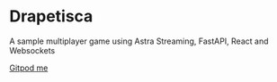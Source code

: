 # Drapetisca

A sample multiplayer game using Astra Streaming, FastAPI, React and Websockets

[Gitpod me](https://gitpod.io/#https://github.com/hemidactylus/drapetisca)
